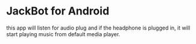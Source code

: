 # JackBot for Android
this app will listen for audio plug and if the headphone is plugged in, it will start playing music from default media player.
